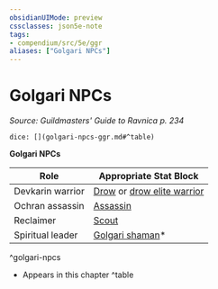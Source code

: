 ```yaml
---
obsidianUIMode: preview
cssclasses: json5e-note
tags:
- compendium/src/5e/ggr
aliases: ["Golgari NPCs"]
---
```

# Golgari NPCs
*Source: Guildmasters' Guide to Ravnica p. 234* 

`dice: [](golgari-npcs-ggr.md#^table)`

**Golgari NPCs**

| Role | Appropriate Stat Block |
|------|------------------------|
| Devkarin warrior | [Drow](b_drow.md) or [drow elite warrior](b_drow-elite-warrior.md) |
| Ochran assassin | [Assassin](b_assassin.md) |
| Reclaimer | [Scout](b_scout.md) |
| Spiritual leader | [Golgari shaman](b_golgari-shaman-ggr.md)* |
^golgari-npcs

* Appears in this chapter
^table